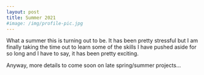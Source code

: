 ```yaml
---
layout: post
title: Summer 2021
#image: /img/profile-pic.jpg
---
```


What a summer this is turning out to be. It has been pretty stressful but I am finally taking the time out to learn some of the skills I have pushed aside for so long and I have to say, it has been pretty exciting.

Anyway, more details to come soon on late spring/summer projects...
